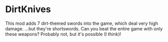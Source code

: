 # DirtKnives
This mod adds 7 dirt-themed swords into the game, which deal very high damage. ...but they're shortswords.  Can you beat the entire game with only these weapons? Probably not, but it's possible (I think)!
